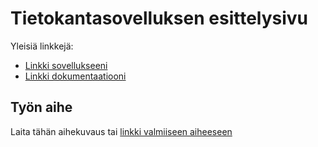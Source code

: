 # Tietokantasovelluksen esittelysivu

Yleisiä linkkejä:

* [Linkki sovellukseeni](https://juslesan.users.cs.helsinki.fi/projekti)
* [Linkki dokumentaatiooni](https://github.com/juslesan/Tsoha-Bootstrap/blob/master/doc/dokumentaatio.pdf)

## Työn aihe

Laita tähän aihekuvaus tai [linkki valmiiseen aiheeseen](http://advancedkittenry.github.io/suunnittelu_ja_tyoymparisto/aiheet/Tyoaihekanta.html) 
